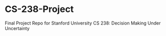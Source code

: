 # CS-238-Project
Final Project Repo for Stanford University CS 238: Decision Making Under Uncertainty
